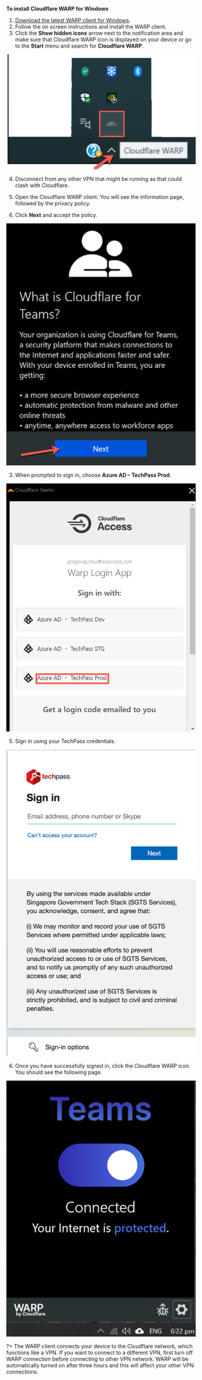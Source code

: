 **To install Cloudflare WARP for Windows**

1. [Download the latest WARP client for Windows](https://install.appcenter.ms/orgs/cloudflare/apps/1.1.1.1-windows-1/distribution_groups/release).
2. Follow the on screen instructions and install the WARP client.
3. Click the **Show hidden icons** arrow next to the notification area and make sure that Cloudflare WARP icon is displayed on your device or go to the **Start** menu and search for **Cloudflare WARP**.

<kbd>![](../images/cloudflare-warp-windows/check-cloudflare-warp-desktop-client.png ':size=400')</kbd>


4. Disconnect from any other VPN that might be running as that could clash with Cloudflare.

3. Open the Cloudflare WARP client. You will see the information page, followed by the privacy policy.

4. Click **Next** and accept the policy.

<kbd>![cloudflare-for-teams](../images/cloudflare-warp-windows/cloudflare-for-teams.png ':size=400')</kbd>

3. When prompted to sign in, choose **Azure AD – TechPass Prod**.

<kbd>![azure-ad-techpass-prod](../images/cloudflare-warp-windows/azure-ad-techpass-prod.png ':size=400')</kbd>

5. Sign in using your TechPass credentials.

<kbd>![techpass-sign-in](../images/cloudflare-warp-macos/techpass-sign-in.png ':size=50%')</kbd>

6. Once you have successfully signed in, click the Cloudflare WARP icon. You should see the following page.

<kbd>![after-signed-in](../images/cloudflare-warp-windows/after-signed-in.png ':size=400')</kbd>


?> The WARP client connects your device to the Cloudflare network, which functions like a VPN. If you want to connect to a different VPN, first turn off WARP connection before connecting to other VPN network. WARP will be automatically turned on after three hours and this will affect your other VPN connections.
